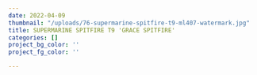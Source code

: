 ```yaml
---
date: 2022-04-09
thumbnail: "/uploads/76-supermarine-spitfire-t9-ml407-watermark.jpg"
title: SUPERMARINE SPITFIRE T9 'GRACE SPITFIRE'
categories: []
project_bg_color: ''
project_fg_color: ''

---
```


